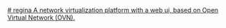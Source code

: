 [# regina
A network virtualization platform with a web ui, based on Open Virtual Network (OVN).](https://github.com/bufanoc/regina/wiki/Web-based-Network-Virtualization-Platform)
